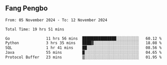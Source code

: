 ## Fang Pengbo

<!--START_SECTION:waka-->

```txt
From: 05 November 2024 - To: 12 November 2024

Total Time: 19 hrs 51 mins

Go                11 hrs 56 mins  ███████████████░░░░░░░░░░   60.12 %
Python            3 hrs 35 mins   ████▓░░░░░░░░░░░░░░░░░░░░   18.08 %
SQL               1 hr 41 mins    ██░░░░░░░░░░░░░░░░░░░░░░░   08.56 %
Java              55 mins         █░░░░░░░░░░░░░░░░░░░░░░░░   04.65 %
Protocol Buffer   23 mins         ▒░░░░░░░░░░░░░░░░░░░░░░░░   01.95 %
```

<!--END_SECTION:waka-->